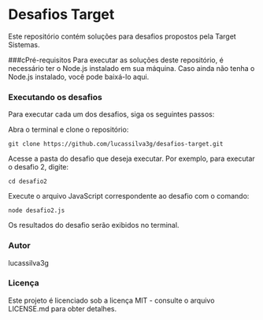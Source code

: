 # Desafios Target
Este repositório contém soluções para desafios propostos pela Target Sistemas.

###cPré-requisitos
Para executar as soluções deste repositório, é necessário ter o Node.js instalado em sua máquina. Caso ainda não tenha o Node.js instalado, você pode baixá-lo aqui.

### Executando os desafios
Para executar cada um dos desafios, siga os seguintes passos:

Abra o terminal e clone o repositório: 
```
git clone https://github.com/lucassilva3g/desafios-target.git
```

Acesse a pasta do desafio que deseja executar. Por exemplo, para executar o desafio 2, digite:
```
cd desafio2
```

Execute o arquivo JavaScript correspondente ao desafio com o comando:
```
node desafio2.js
```

Os resultados do desafio serão exibidos no terminal.

### Autor
lucassilva3g

### Licença
Este projeto é licenciado sob a licença MIT - consulte o arquivo LICENSE.md para obter detalhes.
